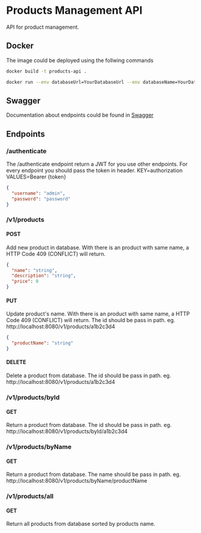 # Products Management API

API for product management.

## Docker

The image could be deployed using the follwing commands

```bash
docker build -t products-api .
```

```bash
docker run --env databaseUrl=YourDatabaseUrl --env databaseName=YourDatabaseName --env databaseUsername=YourDatabaseUsername --env databasePassword=YourDatabasePassword  -p 8080:8080 products-api
```

## Swagger

Documentation about endpoints could be found in [Swagger](http://localhost:8080/swagger-ui.html)

## Endpoints

### /authenticate

The /authenticate endpoint return a JWT for you use other endpoints. For every endpoint you should pass the token in
header. KEY=authorization VALUES=Bearer {token}

```json
{
  "username": "admin",
  "password": "password"
}
```

### /v1/products

#### POST

Add new product in database. With there is an product with same name, a HTTP Code 409 (CONFLICT) will return.

```json
{
  "name": "string",
  "description": "string",
  "price": 0
}
```

#### PUT

Update product's name. With there is an product with same name, a HTTP Code 409 (CONFLICT) will return. The id should be
pass in path. eg. http://localhost:8080/v1/products/a1b2c3d4

```json
{
  "productName": "string"
}
```

#### DELETE

Delete a product from database. The id should be pass in path. eg. http://localhost:8080/v1/products/a1b2c3d4

### /v1/products/byId

#### GET

Return a product from database. The id should be pass in path. eg. http://localhost:8080/v1/products/byId/a1b2c3d4

### /v1/products/byName

#### GET

Return a product from database. The name should be pass in path.
eg. http://localhost:8080/v1/products/byName/productName

### /v1/products/all

#### GET

Return all products from database sorted by products name.